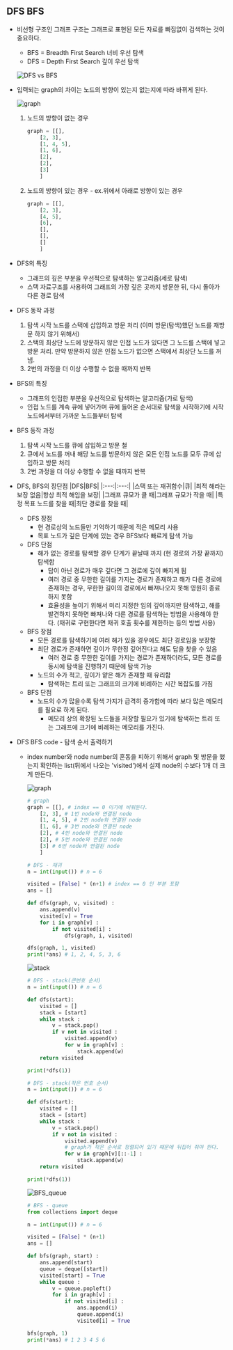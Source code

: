 ## DFS BFS
* 비선형 구조인 그래프 구조는 그래프로 표현된 모든 자료를 빠짐없이 검색하는 것이 중요하다.
    * BFS = Breadth First Search 너비 우선 탐색
    * DFS = Depth First Search 깊이 우선 탐색

    ![DFS vs BFS](../images/algorithm/DFS_BFS/DFS_BFS.gif)

* 입력되는 graph의 차이는 노드의 방향이 있는지 없는지에 따라 바뀌게 된다.

    ![graph](../images/algorithm/DFS_BFS/example_of_graph.png)

    1. 노드의 방향이 없는 경우
        ```python
        graph = [[],
            [2, 3],
            [1, 4, 5],
            [1, 6],
            [2],
            [2],
            [3]
            ]
        ```
    2. 노드의 방향이 있는 경우 - ex.위에서 아래로 방향이 있는 경우
        ```python
        graph = [[],
            [2, 3],
            [4, 5],
            [6],
            [],
            [],
            []
            ]
        ```

* DFS의 특징
    * 그래프의 깊은 부분을 우선적으로 탐색하는 알고리즘(세로 탐색)
    * 스택 자료구조를 사용하여 그래프의 가장 깊은 곳까지 방문한 뒤, 다시 돌아가 다른 경로 탐색
* DFS 동작 과정
    1. 탐색 시작 노드를 스택에 삽입하고 방문 처리 (이미 방문(탐색)했던 노드를 재방문 하지 않기 위해서)
    2. 스택의 최상단 노드에 방문하지 않은 인접 노드가 있다면 그 노드를 스택에 넣고 방문 처리. 만약 방문하지 않은 인접 노드가 없으면 스택에서 최상단 노드를 꺼냄.
    3. 2번의 과정을 더 이상 수행할 수 없을 때까지 반복
* BFS의 특징
    * 그래프의 인접한 부분을 우선적으로 탐색하는 알고리즘(가로 탐색)
    * 인접 노드를 계속 큐에 넣어가며 큐에 들어온 순서대로 탐색을 시작하기에 시작 노드에서부터 가까운 노드들부터 탐색
* BFS 동작 과정
    1. 탐색 시작 노드를 큐에 삽입하고 방문 철
    2. 큐에서 노드를 꺼내 해당 노드를 방문하지 않은 모든 인접 노드를 모두 큐에 삽입하고 방문 처리
    3. 2번 과정을 더 이상 수행할 수 없을 때까지 반복
* DFS, BFS의 장단점
    |DFS|BFS|
    |:---:|:---:|
    |스택 또는 재귀함수|큐|
    |최적 해라는 보장 없음|항상 최적 해임을 보장|
    |그래프 큐모가 클 때|그래프 규모가 작을 때|
    |특정 목표 노드를 찾을 때|최단 경로를 찾을 때|
    * DFS 장점
        * 현 경로상의 노드들만 기억하기 때문에 적은 메모리 사용
        * 목표 노드가 깊은 단계에 있는 경우 BFS보다 빠르게 탐색 가능
    * DFS 단점
        * 해가 없는 경로를 탐색할 경우 단계가 끝날때 까지 (현 경로의 가장 끝까지) 탐색함
            * 답이 아닌 경로가 매우 깊다면 그 경로에 깊이 빠지게 됨
            * 여러 경로 중 무한한 길이를 가지는 경로가 존재하고 해가 다른 경로에 존재하는 경우, 무한한 길이의 경로에서 빠져나오지 못해 영원히 종료하지 못함
            * 효율성을 높이기 위해서 미리 지정한 임의 깊이까지만 탐색하고, 해를 발견하지 못하면 빠져나와 다른 경로를 탐색하는 방법을 사용해야 한다. (재귀로 구현한다면 재귀 호출 횟수를 제한하는 등의 방법 사용)
    * BFS 장점
        * 모든 경로를 탐색하기에 여러 해가 있을 경우에도 최단 경로임을 보장함
        * 최단 경로가 존재하면 깊이가 무한정 깊어진다고 해도 답을 찾을 수 있음
            * 여러 경로 중 무한한 길이를 가지는 경로가 존재하더라도, 모든 경로를 동시에 탐색을 진행하기 때문에 탐색 가능
        * 노드의 수가 적고, 깊이가 얕은 해가 존재할 때 유리함
            * 탐색하는 트리 또는 그래프의 크기에 비례하는 시간 복잡도를 가짐
    * BFS 단점
        * 노드의 수가 많을수록 탐색 가지가 급격히 증가함에 따라 보다 많은 메모리를 필요로 하게 된다.
            * 메모리 상의 확장된 노드들을 저장할 필요가 있기에 탐색하는 트리 또는 그래프에 크기에 비례하는 메모리를 가진다.

* DFS BFS code - 탐색 순서 출력하기
    * index number와 node number의 혼동을 피하기 위해서 graph 및 방문을 했는지 확인하는 list(뒤에서 나오는 'visited')에서 실제 node의 수보다 1개 더 크게 만든다.

        ![graph](../images/algorithm/DFS_BFS/example_of_graph.png)

        ```python
        # graph
        graph = [[], # index == 0 이기에 비워둔다.
            [2, 3], # 1번 node와 연결된 node
            [1, 4, 5], # 2번 node와 연결된 node
            [1, 6], # 3번 node와 연결된 node
            [2], # 4번 node와 연결된 node
            [2], # 5번 node와 연결된 node
            [3] # 6번 node와 연결된 node
            ]
        ```
        ```python
        # DFS - 재귀
        n = int(input()) # n = 6

        visited = [False] * (n+1) # index == 0 인 부분 포함
        ans = []

        def dfs(graph, v, visited) :
            ans.append(v)
            visited[v] = True
            for i in graph[v] :
                if not visited[i] :
                    dfs(graph, i, visited)

        dfs(graph, 1, visited)
        print(*ans) # 1, 2, 4, 5, 3, 6
        ```

        ![stack](../images/algorithm/DFS_BFS/DFS_stack.gif)

        ```python
        # DFS - stack(큰번호 순서)
        n = int(input()) # n = 6

        def dfs(start):
            visited = []
            stack = [start]
            while stack :
                v = stack.pop()
                if v not in visited :
                    visited.append(v)
                    for w in graph[v] :
                        stack.append(w)
            return visited

        print(*dfs(1))
        ```
        ```python
        # DFS - stack(작은 번호 순서)
        n = int(input()) # n = 6

        def dfs(start):
            visited = []
            stack = [start]
            while stack :
                v = stack.pop()
                if v not in visited :
                    visited.append(v)
                    # graph가 작은 순서로 정렬되어 있기 때문에 뒤집어 줘야 한다.
                    for w in graph[v][::-1] :
                        stack.append(w)
            return visited

        print(*dfs(1))
        ```

        ![BFS_queue](../images/algorithm/DFS_BFS/BFS_queue.gif)

        ```python
        # BFS - queue
        from collections import deque

        n = int(input()) # n = 6

        visited = [False] * (n+1)
        ans = []

        def bfs(graph, start) :
            ans.append(start)
            queue = deque([start])
            visited[start] = True
            while queue :
                v = queue.popleft()
                for i in graph[v] :
                    if not visited[i] :
                        ans.append(i)
                        queue.append(i)
                        visited[i] = True

        bfs(graph, 1)
        print(*ans) # 1 2 3 4 5 6
        ```